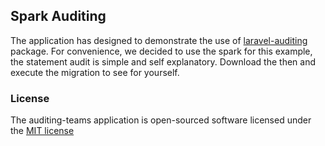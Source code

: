 ## Spark Auditing

The application has designed to demonstrate the use of [laravel-auditing](https://github.com/owen-it/laravel-auditing) package. For convenience, we decided to use the spark for this example, the statement audit is simple and self explanatory. Download the then and execute the migration to see for yourself.

### License

The auditing-teams application is open-sourced software licensed under the [MIT license](http://opensource.org/licenses/MIT)
